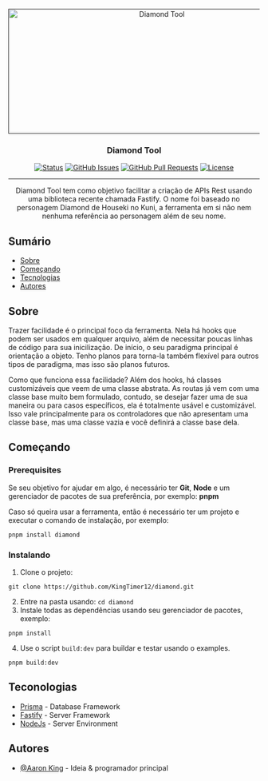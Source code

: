 <p align="center">
  <a href="" rel="noopener">
 <img width=600px height=250px src="https://c4.wallpaperflare.com/wallpaper/346/359/601/anime-houseki-no-kuni-diamond-houseki-no-kuni-wallpaper-preview.jpg" alt="Diamond Tool"></a>
</p>

<h3 align="center">Diamond Tool</h3>

<div align="center">

[![Status](https://img.shields.io/badge/status-active-success.svg)]()
[![GitHub Issues](https://img.shields.io/github/issues/KingTimer12/diamond.svg)](https://github.com/KingTimer12/diamond/issues)
[![GitHub Pull Requests](https://img.shields.io/github/issues-pr/KingTimer12/diamond.svg)](https://github.com/KingTimer12/diamond/pulls)
[![License](https://img.shields.io/badge/license-MIT-blue.svg)](/LICENSE)

</div>

---

<p align="center"> Diamond Tool tem como objetivo facilitar a criação de APIs Rest usando uma biblioteca recente chamada Fastify. O nome foi baseado no personagem Diamond de Houseki no Kuni, a ferramenta em si não nem nenhuma referência ao personagem além de seu nome.
    <br> 
</p>

## Sumário

- [Sobre](#about)
- [Começando](#getting_started)
- [Tecnologias](#built_using)
- [Autores](#authors)

## Sobre <a name = "about"></a>

Trazer facilidade é o principal foco da ferramenta. Nela há hooks que podem ser usados em qualquer arquivo, além de necessitar poucas linhas de código para sua inicilização. De início, o seu paradigma principal é orientação a objeto. Tenho planos para torna-la também flexível para outros tipos de paradigma, mas isso são planos futuros.

Como que funciona essa facilidade? Além dos hooks, há classes customizáveis que veem de uma classe abstrata. As routas já vem com uma classe base muito bem formulado, contudo, se desejar fazer uma de sua maneira ou para casos específicos, ela é totalmente usável e customizável. Isso vale principalmente para os controladores que não apresentam uma classe base, mas uma classe vazia e você definirá a classe base dela.

## Começando <a name = "getting_started"></a>

### Prerequisites

Se seu objetivo for ajudar em algo, é necessário ter **Git**, **Node** e um gerenciador de pacotes de sua preferência, por exemplo: **pnpm**

Caso só queira usar a ferramenta, então é necessário ter um projeto e executar o comando de instalação, por exemplo:
```
pnpm install diamond
```

### Instalando

1. Clone o projeto:
```git
git clone https://github.com/KingTimer12/diamond.git
```
2. Entre na pasta usando: `cd diamond`
3. Instale todas as dependências usando seu gerenciador de pacotes, exemplo:
```
pnpm install
```
4. Use o script `build:dev` para buildar e testar usando o examples.
```
pnpm build:dev
```

## Teconologias <a name = "built_using"></a>

- [Prisma](https://www.prisma.io/) - Database Framework
- [Fastify](https://fastify.dev/) - Server Framework
- [NodeJs](https://nodejs.org/en/) - Server Environment

## Autores <a name = "authors"></a>

- [@Aaron King](https://github.com/KingTimer12) - Ideia & programador principal